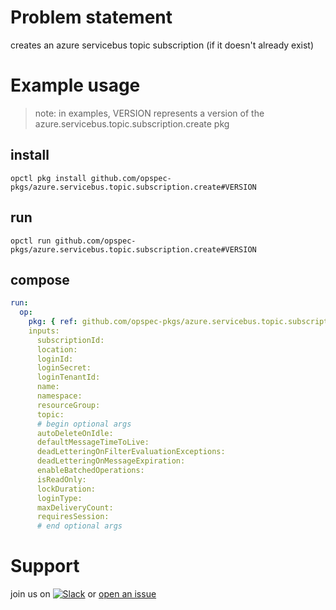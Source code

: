 # Problem statement
creates an azure servicebus topic subscription (if it doesn't already exist)

# Example usage

> note: in examples, VERSION represents a version of the azure.servicebus.topic.subscription.create pkg

## install

```shell
opctl pkg install github.com/opspec-pkgs/azure.servicebus.topic.subscription.create#VERSION
```

## run

```
opctl run github.com/opspec-pkgs/azure.servicebus.topic.subscription.create#VERSION
```

## compose

```yaml
run:
  op:
    pkg: { ref: github.com/opspec-pkgs/azure.servicebus.topic.subscription.create#VERSION }
    inputs: 
      subscriptionId:
      location:
      loginId:
      loginSecret:
      loginTenantId:
      name:
      namespace:
      resourceGroup:
      topic:
      # begin optional args
      autoDeleteOnIdle:
      defaultMessageTimeToLive:
      deadLetteringOnFilterEvaluationExceptions:
      deadLetteringOnMessageExpiration:
      enableBatchedOperations:
      isReadOnly:
      lockDuration:
      loginType:
      maxDeliveryCount:
      requiresSession:
      # end optional args
```

# Support

join us on [![Slack](https://opspec-slackin.herokuapp.com/badge.svg)](https://opspec-slackin.herokuapp.com/)
or [open an issue](https://github.com/opspec-pkgs/azure.servicebus.topic.subscription.create/issues)
